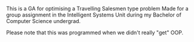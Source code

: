 This is a GA for optimising a Travelling Salesmen type problem
Made for a group assignment in the Intelligent Systems Unit during my Bachelor of Computer Science undergrad.

Please note that this was programmed when we didn't really "get" OOP.
